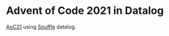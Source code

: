 # Advent of Code 2021 in Datalog

[AoC21](https://adventofcode.com/2021) using [Souffle](https://souffle-lang.github.io/) datalog.
